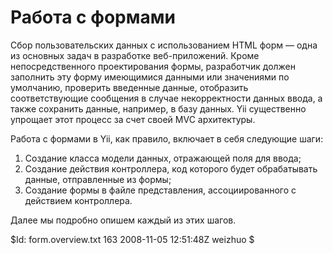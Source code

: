 Работа с формами
=================

Сбор пользовательских данных с использованием HTML форм — одна из основных
задач в разработке веб-приложений. Кроме непосредственного проектирования формы,
разработчик должен заполнить эту форму имеющимися данными или значениями по умолчанию,
проверить введенные данные, отобразить соответствующие сообщения в случае
некорректности данных ввода, а также сохранить данные, например, в базу данных.
Yii существенно упрощает этот процесс за счет своей MVC архитектуры.

Работа с формами в Yii, как правило, включает в себя следующие шаги:

   1. Создание класса модели данных, отражающей поля для ввода;
   1. Создание действия контроллера, код которого будет обрабатывать данные, отправленные из формы;
   1. Создание формы в файле представления, ассоциированного с действием контроллера.

Далее мы подробно опишем каждый из этих шагов.

<div class="revision">$Id: form.overview.txt 163 2008-11-05 12:51:48Z weizhuo $</div>
